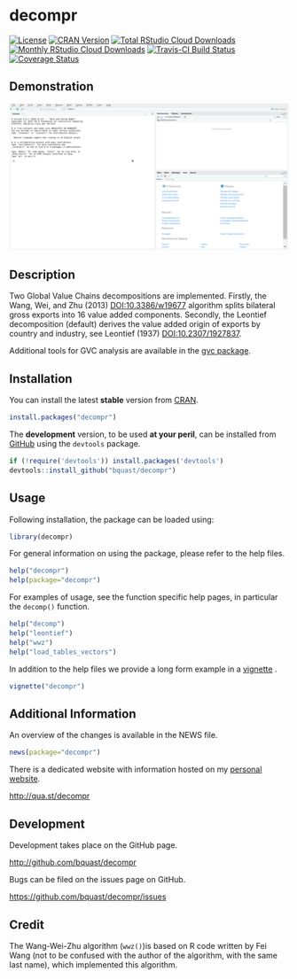 decompr
=======
[![License](http://img.shields.io/badge/license-GPLv3-brightgreen.svg?style=flat)](http://www.gnu.org/licenses/gpl-3.0.html)
[![CRAN Version](http://www.r-pkg.org/badges/version/decompr)](https://cran.r-project.org/package=decompr)
[![Total RStudio Cloud Downloads](http://cranlogs.r-pkg.org/badges/grand-total/decompr?color=brightgreen)](https://cran.r-project.org/package=decompr)
[![Monthly RStudio Cloud Downloads](http://cranlogs.r-pkg.org/badges/decompr?color=brightgreen)](https://cran.r-project.org/package=decompr)
[![Travis-CI Build Status](https://travis-ci.org/bquast/decompr.png?branch=master)](https://travis-ci.org/bquast/decompr)
[![Coverage Status](https://coveralls.io/repos/github/bquast/decompr/badge.svg?branch=master)](https://coveralls.io/github/bquast/decompr?branch=master)

Demonstration
---------------
![decompr GUI demonstration](/man/figures/decompr.gif)

Description
---------------
Two Global Value Chains decompositions are implemented.
Firstly, the Wang, Wei, and Zhu (2013) <DOI:10.3386/w19677> algorithm splits bilateral gross exports into 16 value added components.
Secondly, the Leontief decomposition (default) derives the value added origin of exports by country and industry, see Leontief (1937) <DOI:10.2307/1927837>.

Additional tools for GVC analysis are available in the [gvc package](http://cran.r-project.org/package=gvc).


Installation
------------
You can install the latest **stable** version from [CRAN](http://cran.r-project.org/package=decompr).

```r
install.packages("decompr")
```

The **development** version, to be used **at your peril**, can be installed from [GitHub](http://github.com/bquast/decompr) using the `devtools` package.

```r
if (!require('devtools')) install.packages('devtools')
devtools::install_github("bquast/decompr")
```


Usage
-------------

Following installation, the package can be loaded using:

```r
library(decompr)
```

For general information on using the package, please refer to the help files.

```r
help("decompr")
help(package="decompr")
```

For examples of usage, see the function specific help pages, in particular the `decomp()` function.

```r
help("decomp")
help("leontief")
help("wwz")
help("load_tables_vectors")
```

In addition to the help files we provide a long form example in a [vignette](http://cran.r-project.org/web/packages/decompr/vignettes/decompr.html) .

```r
vignette("decompr")
```


Additional Information
-----------------------

An overview of the changes is available in the NEWS file.

```r
news(package="decompr")
```

There is a dedicated website with information hosted on my [personal website](http://qua.st/).

http://qua.st/decompr


Development
-------------
Development takes place on the GitHub page.

http://github.com/bquast/decompr

Bugs can be filed on the issues page on GitHub.

https://github.com/bquast/decompr/issues


Credit
---------

The Wang-Wei-Zhu algorithm (`wwz()`)is based on R code written by Fei Wang
(not to be confused with the author of the algorithm, with the same last name),
which implemented this algorithm.
